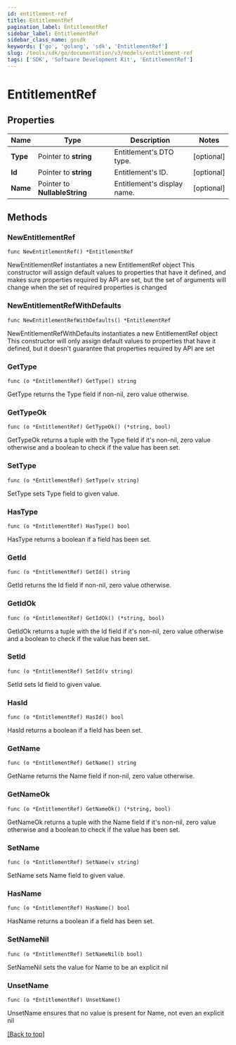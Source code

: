 ```yaml
---
id: entitlement-ref
title: EntitlementRef
pagination_label: EntitlementRef
sidebar_label: EntitlementRef
sidebar_class_name: gosdk
keywords: ['go', 'golang', 'sdk', 'EntitlementRef'] 
slug: /tools/sdk/go/documentation/v3/models/entitlement-ref
tags: ['SDK', 'Software Development Kit', 'EntitlementRef']
---
```


# EntitlementRef

## Properties

Name | Type | Description | Notes
------------ | ------------- | ------------- | -------------
**Type** | Pointer to **string** | Entitlement&#39;s DTO type. | [optional] 
**Id** | Pointer to **string** | Entitlement&#39;s ID. | [optional] 
**Name** | Pointer to **NullableString** | Entitlement&#39;s display name. | [optional] 

## Methods

### NewEntitlementRef

`func NewEntitlementRef() *EntitlementRef`

NewEntitlementRef instantiates a new EntitlementRef object
This constructor will assign default values to properties that have it defined,
and makes sure properties required by API are set, but the set of arguments
will change when the set of required properties is changed

### NewEntitlementRefWithDefaults

`func NewEntitlementRefWithDefaults() *EntitlementRef`

NewEntitlementRefWithDefaults instantiates a new EntitlementRef object
This constructor will only assign default values to properties that have it defined,
but it doesn't guarantee that properties required by API are set

### GetType

`func (o *EntitlementRef) GetType() string`

GetType returns the Type field if non-nil, zero value otherwise.

### GetTypeOk

`func (o *EntitlementRef) GetTypeOk() (*string, bool)`

GetTypeOk returns a tuple with the Type field if it's non-nil, zero value otherwise
and a boolean to check if the value has been set.

### SetType

`func (o *EntitlementRef) SetType(v string)`

SetType sets Type field to given value.

### HasType

`func (o *EntitlementRef) HasType() bool`

HasType returns a boolean if a field has been set.

### GetId

`func (o *EntitlementRef) GetId() string`

GetId returns the Id field if non-nil, zero value otherwise.

### GetIdOk

`func (o *EntitlementRef) GetIdOk() (*string, bool)`

GetIdOk returns a tuple with the Id field if it's non-nil, zero value otherwise
and a boolean to check if the value has been set.

### SetId

`func (o *EntitlementRef) SetId(v string)`

SetId sets Id field to given value.

### HasId

`func (o *EntitlementRef) HasId() bool`

HasId returns a boolean if a field has been set.

### GetName

`func (o *EntitlementRef) GetName() string`

GetName returns the Name field if non-nil, zero value otherwise.

### GetNameOk

`func (o *EntitlementRef) GetNameOk() (*string, bool)`

GetNameOk returns a tuple with the Name field if it's non-nil, zero value otherwise
and a boolean to check if the value has been set.

### SetName

`func (o *EntitlementRef) SetName(v string)`

SetName sets Name field to given value.

### HasName

`func (o *EntitlementRef) HasName() bool`

HasName returns a boolean if a field has been set.

### SetNameNil

`func (o *EntitlementRef) SetNameNil(b bool)`

 SetNameNil sets the value for Name to be an explicit nil

### UnsetName
`func (o *EntitlementRef) UnsetName()`

UnsetName ensures that no value is present for Name, not even an explicit nil

[[Back to top]](#) 


